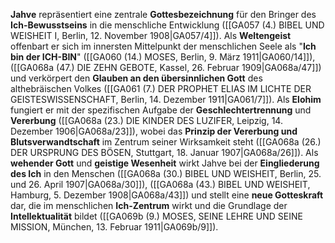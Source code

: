 
**Jahve** repräsentiert eine zentrale **Gottesbezeichnung** für den Bringer des **Ich-Bewusstseins** in die menschliche Entwicklung ([[GA057 (4.) BIBEL UND WEISHEIT I, Berlin, 12. November 1908|GA057/4]]). Als **Weltengeist** offenbart er sich im innersten Mittelpunkt der menschlichen Seele als "**Ich bin der ICH-BIN**" ([[GA060 (14.) MOSES, Berlin, 9. März 1911|GA060/14]]), ([[GA068a (47.) DIE ZEHN GEBOTE, Kassel, 26. Februar 1909|GA068a/47]]) und verkörpert den **Glauben an den übersinnlichen Gott** des althebräischen Volkes ([[GA061 (7.) DER PROPHET ELIAS IM LICHTE DER GEISTESWISSENSCHAFT, Berlin, 14. Dezember 1911|GA061/7]]). Als **Elohim** fungiert er mit der spezifischen Aufgabe der **Geschlechtertrennung** und **Vererbung** ([[GA068a (23.) DIE KINDER DES LUZIFER, Leipzig, 14. Dezember 1906|GA068a/23]]), wobei das **Prinzip der Vererbung und Blutsverwandtschaft** im Zentrum seiner Wirksamkeit steht ([[GA068a (26.) DER URSPRUNG DES BÖSEN, Stuttgart, 18. Januar 1907|GA068a/26]]). Als **wehender Gott** und **geistige Wesenheit** wirkt Jahve bei der **Eingliederung des Ich** in den Menschen ([[GA068a (30.) BIBEL UND WEISHEIT, Berlin, 25. und 26. April 1907|GA068a/30]]), ([[GA068a (43.) BIBEL UND WEISHEIT, Hamburg, 5. Dezember 1908|GA068a/43]]) und stellt eine **neue Gotteskraft** dar, die im menschlichen **Ich-Zentrum** wirkt und die Grundlage der **Intellektualität** bildet ([[GA069b (9.) MOSES, SEINE LEHRE UND SEINE MISSION, München, 13. Februar 1911|GA069b/9]]).
